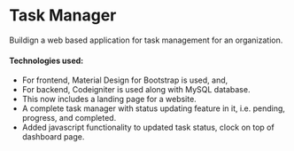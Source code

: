 # Task Manager
Buildign a web based application for task management for an organization.
#### Technologies used:
* For frontend, Material Design for Bootstrap is used, and,
* For backend, Codeigniter is used along with MySQL database.
* This now includes a landing page for a website.
* A complete task manager with status updating feature in it, i.e. pending, progress, and completed.
* Added javascript functionality to updated task status, clock on top of dashboard page.

